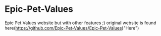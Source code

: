 # Epic-Pet-Values
Epic Pet Values website but with other features ;)
original website is found here(https://github.com/Epic-Pet-Values/Epic-Pet-Values)"Here")
